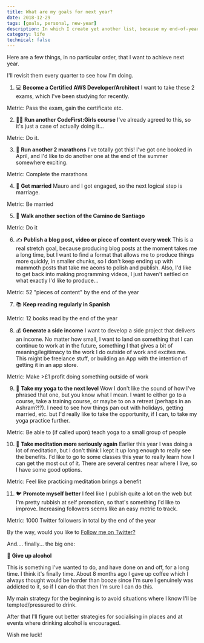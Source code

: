 ```yaml
---
title: What are my goals for next year?
date: 2018-12-29
tags: [goals, personal, new-year]
description: In which I create yet another list, because my end-of-year list-heavy blog post didn't contain quite enough lists
category: life
technical: false
---
```


Here are a few things, in no particular order, that I want to achieve next year.

I'll revisit them every quarter to see how I'm doing.

1. 💻 **Become a Certified AWS Developer/Architect** I want to take these 2 exams, which I've been studying for recently.

Metric: Pass the exam, gain the certificate etc.

2. 👩‍🏫 **Run another CodeFirst:Girls course** I've already agreed to this, so it's just a case of actually doing it...

Metric: Do it.

3. 🏃‍ **Run another 2 marathons** I've totally got this! I've got one booked in April, and I'd like to do another one at the end of the summer somewhere exciting.

Metric: Complete the marathons

4. 💍 **Get married** Mauro and I got engaged, so the next logical step is marriage.

Metric: Be married

5. 🐾 **Walk another section of the Camino de Santiago**

Metric: Do it

6. ✍️ **Publish a blog post, video or piece of content every week** This is a real stretch goal, because producing blog posts at the moment takes me a long time, but I want to find a format that allows me to produce things more quickly, in smaller chunks, so I don't keep ending up with mammoth posts that take me aeons to polish and publish. Also, I'd like to get back into making programming videos, I just haven't settled on what exactly I'd like to produce...

Metric: 52 "pieces of content" by the end of the year

7. 📚 **Keep reading regularly in Spanish**

Metric: 12 books read by the end of the year

8. 💰 **Generate a side income** I want to develop a side project that delivers an income. No matter how small, I want to land on something that I can continue to work at in the future, something I that gives a bit of meaning/legitimacy to the work I do outside of work and excites me. This might be freelance stuff, or building an App with the intention of getting it in an app store.

Metric: Make >£1 profit doing something outside of work

9. 🤸‍ **Take my yoga to the next level** Wow I don't like the sound of how I've phrased that one, but you know what I mean. I want to either go to a course, take a training course, or maybe to on a retreat (perhaps in an Ashram?!?). I need to see how things pan out with holidays, getting married, etc. but I'd really like to take the opportunity, if I can, to take my yoga practice further.

Metric: Be able to (if called upon) teach yoga to a small group of people

10. 🧘 **Take meditation more seriously again** Earlier this year I was doing a lot of meditation, but I don't think I kept it up long enough to really see the benefits. I'd like to go to some classes this year to really learn how I can get the most out of it. There are several centres near where I live, so I have some good options.

Metric: Feel like practicing meditation brings a benefit

11. 🐦 **Promote myself better** I feel like I publish quite a lot on the web but I'm pretty rubbish at self promotion, so that's something I'd like to improve. Increasing followers seems like an easy metric to track.

Metric: 1000 Twitter followers in total by the end of the year

By the way, would you like to [Follow me on Twitter?](https://twitter.com/harri_etty)

And.... finally... the big one:

🍺 **Give up alcohol**

This is something I've wanted to do, and have done on and off, for a long time. I think it's finally time. About 8 months ago I gave up coffee which I always thought would be harder than booze since I'm sure I genuinely was addicted to it, so if I can do that then I'm sure I can do this.

My main strategy for the beginning is to avoid situations where I know I'll be tempted/pressured to drink.

After that I'll figure out better strategies for socialising in places and at events where drinking alcohol is encouraged.

Wish me luck!
